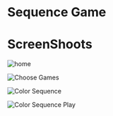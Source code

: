 # Sequence Game

# ScreenShoots
![home](https://user-images.githubusercontent.com/84588706/148630216-ce982aff-7b8b-4ee1-a802-e11f18c5485f.jpg)

![Choose Games](https://user-images.githubusercontent.com/84588706/148630241-996f00c6-4295-47ab-8924-88b0efd3fc7e.jpg)

![Color Sequence](https://user-images.githubusercontent.com/84588706/148630264-b7dc68ce-8443-480f-9cd6-0182a4181a42.jpg)

![Color Sequence Play](https://user-images.githubusercontent.com/84588706/148711356-95e81898-d0d7-4fc8-bc76-c3dc3217c2d5.jpg)
